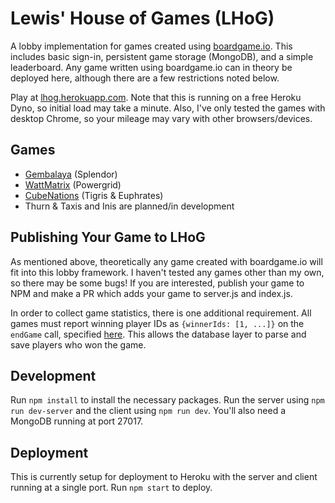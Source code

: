 # Lewis' House of Games (LHoG)

A lobby implementation for games created using [boardgame.io](https://boardgame.io). This includes basic sign-in, persistent game storage (MongoDB), and a simple leaderboard. Any game written using boardgame.io can in theory be deployed here, although there are a few restrictions noted below.

Play at [lhog.herokuapp.com](https://lhog.herokuapp.com/). Note that this is running on a free Heroku Dyno, so initial load may take a minute. Also, I've only tested the games with desktop Chrome, so your mileage may vary with other browsers/devices.

## Games

- [Gembalaya](https://github.com/sillle14/gembalaya) (Splendor)
- [WattMatrix](https://github.com/sillle14/wattmatrix) (Powergrid)
- [CubeNations](https://github.com/sillle14/cubenations) (Tigris & Euphrates)
- Thurn & Taxis and Inis are planned/in development

## Publishing Your Game to LHoG

As mentioned above, theoretically any game created with boardgame.io will fit into this lobby framework. I haven't tested any games other than my own, so there may be some bugs! If you are interested, publish your game to NPM and make a PR which adds your game to server.js and index.js.

In order to collect game statistics, there is one additional requirement. All games must report winning player IDs as `{winnerIds: [1, ...]}` on the `endGame` call, specified [here](https://boardgame.io/documentation/#/events?id=endgame). This allows the database layer to parse and save players who won the game.

## Development

Run `npm install` to install the necessary packages. Run the server using `npm run dev-server` and the client using `npm run dev`. You'll also need a MongoDB running at port 27017.

## Deployment

This is currently setup for deployment to Heroku with the server and client running at a single port. Run `npm start` to deploy.
